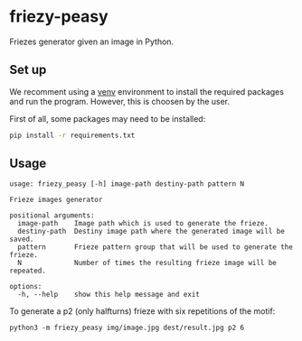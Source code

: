 # friezy-peasy
Friezes generator given an image in Python.

## Set up
We recomment using a [venv](https://docs.python.org/3/library/venv.html)
environment to install the required packages and run the program. However,
this is choosen by the user.

First of all, some packages may need to be installed:

```bash
pip install -r requirements.txt
```

## Usage
```console
usage: friezy_peasy [-h] image-path destiny-path pattern N

Frieze images generator

positional arguments:
  image-path    Image path which is used to generate the frieze.
  destiny-path  Destiny image path where the generated image will be saved.
  pattern       Frieze pattern group that will be used to generate the frieze.
  N             Number of times the resulting frieze image will be repeated.

options:
  -h, --help    show this help message and exit
  ```
  
  To generate a p2 (only halfturns) frieze with six repetitions of the motif:
  ```console
  python3 -m friezy_peasy img/image.jpg dest/result.jpg p2 6
  ```
